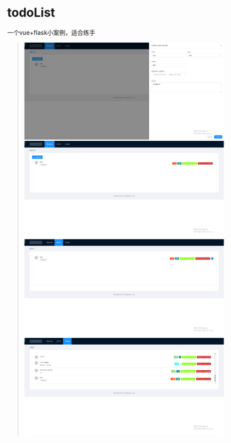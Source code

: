 # todoList
一个vue+flask小案例，适合练手

> ![样例图1](./simpleImg/simpleImg1.png)
> ![样例图2](./simpleImg/simpleImg2.png)
> ![样例图3](./simpleImg/simpleImg3.png)
> ![样例图4](./simpleImg/simpleImg4.png)
